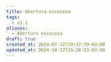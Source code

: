 ```yaml
---
title: Abertura escocesa
tags:
  - v1.1
aliases:
  - Abertura escocesa
draft: true
created_at: 2024-07-12T19:37:59-03:00
updated_at: 2024-10-12T15:28:23-03:00
---
```



